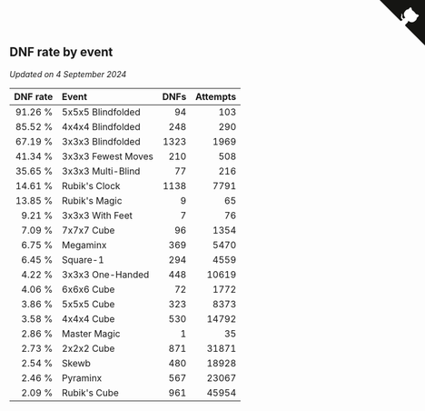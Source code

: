 ## DNF rate by event

*Updated on  4 September 2024*

| DNF rate | Event | DNFs | Attempts |
| ---: | :--- | ---: | ---: |
| 91.26 % | 5x5x5 Blindfolded | 94 | 103 |
| 85.52 % | 4x4x4 Blindfolded | 248 | 290 |
| 67.19 % | 3x3x3 Blindfolded | 1323 | 1969 |
| 41.34 % | 3x3x3 Fewest Moves | 210 | 508 |
| 35.65 % | 3x3x3 Multi-Blind | 77 | 216 |
| 14.61 % | Rubik's Clock | 1138 | 7791 |
| 13.85 % | Rubik's Magic | 9 | 65 |
| 9.21 % | 3x3x3 With Feet | 7 | 76 |
| 7.09 % | 7x7x7 Cube | 96 | 1354 |
| 6.75 % | Megaminx | 369 | 5470 |
| 6.45 % | Square-1 | 294 | 4559 |
| 4.22 % | 3x3x3 One-Handed | 448 | 10619 |
| 4.06 % | 6x6x6 Cube | 72 | 1772 |
| 3.86 % | 5x5x5 Cube | 323 | 8373 |
| 3.58 % | 4x4x4 Cube | 530 | 14792 |
| 2.86 % | Master Magic | 1 | 35 |
| 2.73 % | 2x2x2 Cube | 871 | 31871 |
| 2.54 % | Skewb | 480 | 18928 |
| 2.46 % | Pyraminx | 567 | 23067 |
| 2.09 % | Rubik's Cube | 961 | 45954 |


<a href="https://github.com/simonkellly/wca_statistics_ireland" class="github-corner" aria-label="View source on Github"><svg width="80" height="80" viewBox="0 0 250 250" style="fill:#151513; color:#fff; position: absolute; top: 0; border: 0; right: 0;" aria-hidden="true"><path d="M0,0 L115,115 L130,115 L142,142 L250,250 L250,0 Z"></path><path d="M128.3,109.0 C113.8,99.7 119.0,89.6 119.0,89.6 C122.0,82.7 120.5,78.6 120.5,78.6 C119.2,72.0 123.4,76.3 123.4,76.3 C127.3,80.9 125.5,87.3 125.5,87.3 C122.9,97.6 130.6,101.9 134.4,103.2" fill="currentColor" style="transform-origin: 130px 106px;" class="octo-arm"></path><path d="M115.0,115.0 C114.9,115.1 118.7,116.5 119.8,115.4 L133.7,101.6 C136.9,99.2 139.9,98.4 142.2,98.6 C133.8,88.0 127.5,74.4 143.8,58.0 C148.5,53.4 154.0,51.2 159.7,51.0 C160.3,49.4 163.2,43.6 171.4,40.1 C171.4,40.1 176.1,42.5 178.8,56.2 C183.1,58.6 187.2,61.8 190.9,65.4 C194.5,69.0 197.7,73.2 200.1,77.6 C213.8,80.2 216.3,84.9 216.3,84.9 C212.7,93.1 206.9,96.0 205.4,96.6 C205.1,102.4 203.0,107.8 198.3,112.5 C181.9,128.9 168.3,122.5 157.7,114.1 C157.9,116.9 156.7,120.9 152.7,124.9 L141.0,136.5 C139.8,137.7 141.6,141.9 141.8,141.8 Z" fill="currentColor" class="octo-body"></path></svg></a><style>.github-corner:hover .octo-arm{animation:octocat-wave 560ms ease-in-out}@keyframes octocat-wave{0%,100%{transform:rotate(0)}20%,60%{transform:rotate(-25deg)}40%,80%{transform:rotate(10deg)}}@media (max-width:500px){.github-corner:hover .octo-arm{animation:none}.github-corner .octo-arm{animation:octocat-wave 560ms ease-in-out}}</style>
